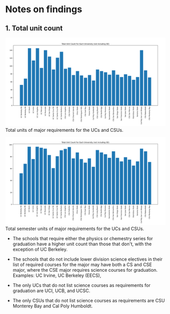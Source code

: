 # Notes on findings

## 1. Total unit count

![unit graph](graphs/total_units.png)
Total units of major requirements for the UCs and CSUs.

![unit graph](graphs/total_quarter_to_sem.png)
Total semester units of major requirements for the UCs and CSUs.

* The schools that require either the physics or chemestry series for graduation have a higher unit count than those that don't, with the exception of UC Berkeley.

* The schools that do not include lower division science electives in their list of required courses for the major may have both a CS and CSE major, where the CSE major requires science courses for graduation. Examples: UC Irvine, UC Berkeley (EECS), 
* The only UCs that do not list science courses as requirements for graduation are UCI, UCB, and UCSC.
* The only CSUs that do not list science courses as requirements are CSU Monterey Bay and Cal Poly Humboldt.